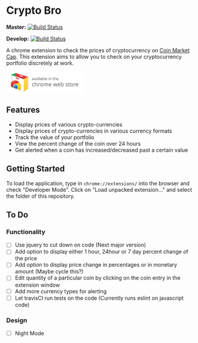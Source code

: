# Crypto Bro
**Master:** [![Build Status](https://travis-ci.org/khanguslee/crypto-bro.svg?branch=khanguslee%2FtravisCI)](https://travis-ci.org/khanguslee/crypto-bro)

**Develop:** [![Build Status](https://travis-ci.org/khanguslee/crypto-bro.svg?branch=khanguslee%2Fdevelop)](https://travis-ci.org/khanguslee/crypto-bro)

A chrome extension to check the prices of cryptocurrency on [Coin Market Cap](https://coinmarketcap.com/). This extension aims to allow you to check on your cryptocurrency portfolio discretely at work.

[![Chrome Web Store](/images/ChromeWebStore_Badge.png)](https://chrome.google.com/webstore/detail/crypto-bro/pkfgnoklpgjbkdlgnjhaelhcojfcbial)

## Features
- Display prices of various crypto-currencies
- Display prices of crypto-currencies in various currency formats
- Track the value of your portfolio
- View the percent change of the coin over 24 hours
- Get alerted when a coin has increased/decreased past a certain value

## Getting Started
To load the application, type in `chrome://extensions/` into the browser and check "Developer Mode". Click on "Load unpacked extension..." and select the folder of this repository. 

## To Do
### Functionality
- [ ] Use jquery to cut down on code (Next major version)
- [ ] Add option to display either 1 hour, 24hour or 7 day percent change of the price
- [ ] Add option to display price change in percentages or in monetary amount (Maybe cycle this?)
- [ ] Edit quantity of a particular coin by clicking on the coin entry in the extension window
- [ ] Add more currency types for alerting 
- [ ] Let travisCI run tests on the code (Currently runs eslint on javascript code) 

### Design
- [ ] Night Mode

